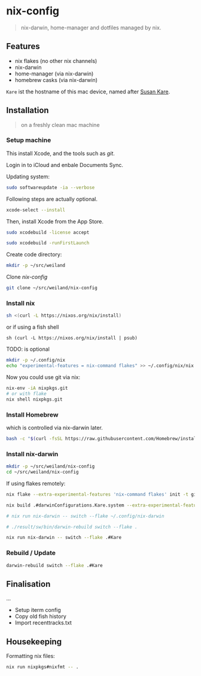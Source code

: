 # nix-config

> nix-darwin, home-manager and dotfiles managed by nix.

## Features

- nix flakes (no other nix channels)
- nix-darwin
- home-manager (via nix-darwin)
- homebrew casks (via nix-darwin)

`Kare` ist the hostname of this mac device, named after [Susan Kare](https://en.wikipedia.org/wiki/Susan_Kare).

## Installation

> on a freshly clean mac machine

### Setup machine


This install Xcode, and the tools such as *git*.

Login in to iCloud and enbale Documents Sync.

Updating system:

```bash
sudo softwareupdate -ia --verbose
```

Following steps are actually optional.

```bash
xcode-select --install
```

Then, install Xcode from the App Store.

```bash
sudo xcodebuild -license accept
```

```bash
sudo xcodebuild -runFirstLaunch
```

Create code directory:

```bash
mkdir -p ~/src/weiland
```

Clone *nix-config*

```bash
git clone ~/src/weiland/nix-config
```

### Install nix

```bash
sh <(curl -L https://nixos.org/nix/install)
```

or if using a fish shell

```fish
sh (curl -L https://nixos.org/nix/install | psub)
```

TODO: is optional

```bash
mkdir -p ~/.config/nix
echo "experimental-features = nix-command flakes" >> ~/.config/nix/nix.conf
```

Now you could use git via nix:

```bash
nix-env -iA nixpkgs.git
# or with flake
nix shell nixpkgs.git
```

### Install Homebrew 

which is controlled via nix-darwin later.

```bash
bash -c "$(curl -fsSL https://raw.githubusercontent.com/Homebrew/install/HEAD/install.sh)"
```

### Install nix-darwin

```bash
mkdir -p ~/src/weiland/nix-config
cd ~/src/weiland/nix-config
```

If using flakes remotely:

```bash
nix flake --extra-experimental-features 'nix-command flakes' init -t github:weiland/nix-config#darwin
```

```bash
nix build .#darwinConfigurations.Kare.system --extra-experimental-features "nix-command flakes"

# nix run nix-darwin -- switch --flake ~/.config/nix-darwin

# ./result/sw/bin/darwin-rebuild switch --flake .

nix run nix-darwin -- switch --flake .#Kare
```

### Rebuild / Update

```bash
darwin-rebuild switch --flake .#Kare
```


## Finalisation

...

- Setup iterm config
- Copy old fish history
- Import recenttracks.txt

## Housekeeping 

Formatting nix files:

```bash
nix run nixpkgs#nixfmt -- .
```